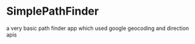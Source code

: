 SimplePathFinder
================

a very basic path finder app which used google geocoding and direction apis
